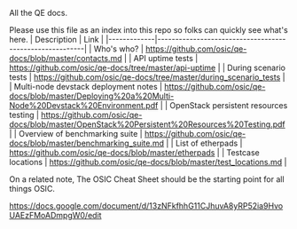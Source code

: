 All the QE docs.

Please use this file as an index into this repo so folks can quickly see what's here.
| Description | Link                                                    |
|-------------|---------------------------------------------------------|
| Who's who?                             | https://github.com/osic/qe-docs/blob/master/contacts.md                                                               |
| API uptime tests                       | https://github.com/osic/qe-docs/tree/master/api-uptime                                                               |
| During scenario tests                  | https://github.com/osic/qe-docs/tree/master/during_scenario_tests                                                     |
| Multi-node devstack deployment notes   | https://github.com/osic/qe-docs/blob/master/Deploying%20a%20Multi-Node%20Devstack%20Environment.pdf |
| OpenStack persistent resources testing | https://github.com/osic/qe-docs/blob/master/OpenStack%20Persistent%20Resources%20Testing.pdf |
| Overview of benchmarking suite         | https://github.com/osic/qe-docs/blob/master/benchmarking_suite.md                                                     |
| List of etherpads                      | https://github.com/osic/qe-docs/blob/master/etherpads                                                                 |
| Testcase locations                     | https://github.com/osic/qe-docs/blob/master/test_locations.md                                                         |


On a related note, The OSIC Cheat Sheet should be the starting point for all things OSIC.

https://docs.google.com/document/d/13zNFkfhhG11CJhuvA8yRP52ia9HvoUAEzFMoADmpgW0/edit
